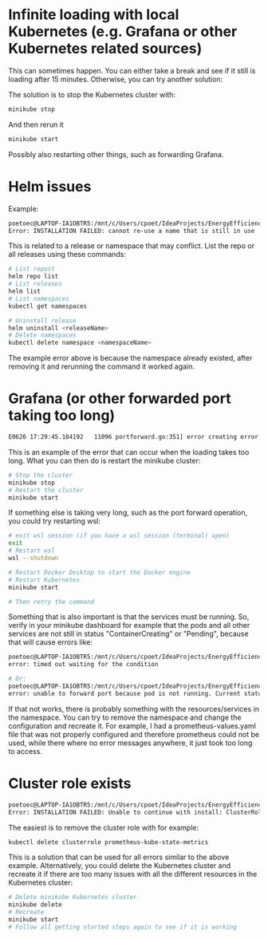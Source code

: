 # Infinite loading with local Kubernetes (e.g. Grafana or other Kubernetes related sources)
This can sometimes happen. You can either take a break and see if it still is loading after 15 minutes. Otherwise, you can try another solution:

The solution is to stop the Kubernetes cluster with:
```sh 
minikube stop
```

And then rerun it
```sh
minikube start
```
Possibly also restarting other things, such as forwarding Grafana.

# Helm issues
Example:
```sh
poetoec@LAPTOP-IA1OBTR5:/mnt/c/Users/cpoet/IdeaProjects/EnergyEfficiency_DYNAMOS/energy-efficiency/scripts$ helm install prometheus prometheus-community/kube-prometheus-stack --namespace monitoring --create-namespace --wait
Error: INSTALLATION FAILED: cannot re-use a name that is still in use
```
This is related to a release or namespace that may conflict. List the repo or all releases using these commands:
```sh
# List repost
helm repo list
# List releases
helm list
# List namespaces
kubectl get namespaces

# Uninstall release
helm uninstall <releaseName>
# Delete namespaces
kubectl delete namespace <namespaceName>
```
The example error above is because the namespace already existed, after removing it and rerunning the command it worked again.

# Grafana (or other forwarded port taking too long)
```sh
E0626 17:29:45.184192   11096 portforward.go:351] error creating error stream for port 3000 -> 3000: Timeout occurred
```
This is an example of the error that can occur when the loading takes too long. What you can then do is restart the minikube cluster:
```sh
# Stop the cluster
minikube stop
# Restart the cluster
minikube start
```

If something else is taking very long, such as the port forward operation, you could try restarting wsl:
```sh
# exit wsl session (if you have a wsl session (terminal) open)
exit
# Restart wsl
wsl --shutdown

# Restart Docker Desktop to start the Docker engine
# Restart Kubernetes
minikube start

# Then retry the command
```
Something that is also important is that the services must be running. So, verify in your minikube dashboard for example that the pods and all other services are not still in status "ContainerCreating" or "Pending", because that will cause errors like:
```sh
poetoec@LAPTOP-IA1OBTR5:/mnt/c/Users/cpoet/IdeaProjects/EnergyEfficiency_DYNAMOS/energy-efficiency/scripts$ kubectl port-forward svc/prometheus-kube-prometheus-prometheus -n prometheus 9090:9090
error: timed out waiting for the condition

# Or:
poetoec@LAPTOP-IA1OBTR5:/mnt/c/Users/cpoet/IdeaProjects/EnergyEfficiency_DYNAMOS/energy-efficiency/scripts$ kubectl port-forward svc/prometheus-kube-prometheus-prometheus -n prometheus 9090:9090
error: unable to forward port because pod is not running. Current status=Pending
```

If that not works, there is probably something with the resources/services in the namespace. You can try to remove the namespace and change the configuration and recreate it. For example, I had a prometheus-values.yaml file that was not properly configured and therefore prometheus could not be used, while there where no error messages anywhere, it just took too long to access.

# Cluster role exists
```sh
poetoec@LAPTOP-IA1OBTR5:/mnt/c/Users/cpoet/IdeaProjects/EnergyEfficiency_DYNAMOS/energy-efficiency/scripts$ helm install prometheus prometheus-community/kube-prometheus-stack -f "/mnt/c/Users/cpoet/IdeaProjects/EnergyEfficiency_DYNAMOS/charts/core/prometheus-values.yaml"
Error: INSTALLATION FAILED: Unable to continue with install: ClusterRole "prometheus-kube-state-metrics" in namespace "" exists and cannot be imported into the current release: invalid ownership metadata; annotation validation error: key "meta.helm.sh/release-namespace" must equal "default": current value is "monitoring"
```
The easiest is to remove the cluster role with for example:
```sh
kubectl delete clusterrole prometheus-kube-state-metrics
```
This is a solution that can be used for all errors similar to the above example. Alternatively, you could delete the Kubernetes cluster and recreate it if there are too many issues with all the different resources in the Kubernetes cluster:
```sh
# Delete minikube Kubernetes cluster
minikube delete
# Recreate 
minikube start
# Follow all getting started steps again to see if it is working
```
